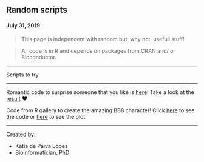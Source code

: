 ## Random scripts
#### July 31, 2019

> This page is independent with random but, why not, usefull stuff! 

> All code is in R and depends on packages from CRAN and/ or Bioconductor.

*******************************
Scripts to try
*******************************

Romantic code to surprise someone that you like is [here](https://katiaplopes.github.io/Funny_scripts/love_you.R)! Take a look at the [result](https://katiaplopes.github.io/Funny_scripts/heart_byR.png) :heart: 

Code from R gallery to create the amazing BB8 character! Click [here](https://katiaplopes.github.io/Funny_scripts/BB8.R) to see the code or [here](https://katiaplopes.github.io/Funny_scripts/BB8.png) to see the plot. 



*******************************
Created by: 
 - Katia de Paiva Lopes
 - Bioinformatician, PhD
